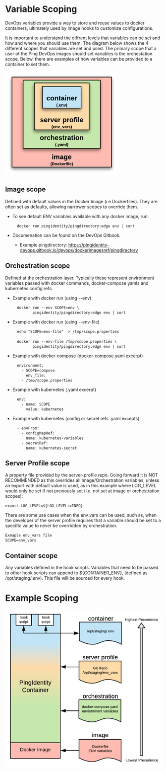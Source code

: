 # Variable Scoping
DevOps variables provide a way to store and reuse values to docker containers, ultimately used by image hooks to customize configurations.

It is important to understand the diffrent levels that variables can be set
and how and where you should use them.  The diagram below shows the 4
different scopes that variables are set and used.  The primary scope that
a user of the Ping DevOps images should set variables is the orchestation
scope.  Below, there are examples of how variables can be provided to 
a container to set them.

![Variable Scoping](images/variableScoping-1.png)

## Image scope 
Defined with default values in the Docker Image (i.e Dockerfiles).  They are often set as defaults, allowing narrower scopes to override them.

* To see default ENV variables available with any docker image, run:

        docker run pingidentity/pingdirectory:edge env | sort

* Documenation can be found on the DevOps Gitbook.

  * Example pingdirectory: https://pingidentity-devops.gitbook.io/devops/dockerimagesref/pingdirectory

## Orchestration scope
Defined at the orchestration layer.  Typically these represent environment variables passed with docker commands, docker-compose yamls and kubernetes config refs. 

* Example with docker run (using --env)

        docker run --env SCOPE=env \
               pingidentity/pingdirectory:edge env | sort
      
* Example with docker run (using --env-file)

        echo "SCOPE=env-file"  > /tmp/scope.properties

        docker run --env-file /tmp/scope.properties \
               pingidentity/pingdirectory:edge env | sort
   
* Example with docker-compose (docker-compose.yaml excerpt)

        environment:
          - SCOPE=compose
            env_file:
          - /tmp/scope.properties

* Example with kubernetes (.yaml excerpt)

        env:
          - name: SCOPE
            value: kubernetes

* Example with kubernetes  (config or secret refs .yaml excepts)

        - envFrom:
          - configMapRef:
            name: kubernetes-variables
          - secretRef:
            name: kubernetes-secret

## Server Profile scope 
A property file provided by the server-profile repo.  Going forward
it is NOT RECOMMENDED as this overrides all Image/Orchestration variables,
unless an export with default value is used, as in this example where
LOG_LEVEL would only be set if not previously set (i.e. not set at 
image or orchestration scopes):

    export LOG_LEVEL=${LOG_LEVEL:=INFO}

There are some use cases when the env_vars can be used, such as, when the
developer of the server profile requires that a variable should be set to
a specific value to never be overridden by orchestration.

    Exmaple env_vars file
    SCOPE=env_vars

## Container scope 
Any variables defined in the hook scripts.  Variables that need to be passed to other hook scripts can append to ${CONTAINER_ENV}, 
(defined as /opt/staging/.env).  This file will be sourced for every hook.

# Example Scoping

![Variable Scoping](images/variableScoping-2.png)